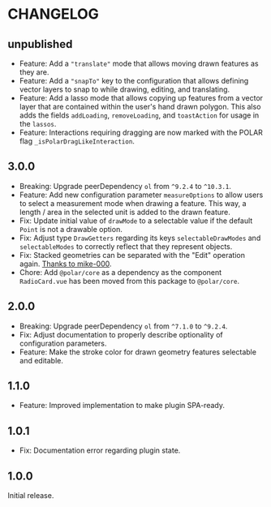 # CHANGELOG

## unpublished

- Feature: Add a `"translate"` mode that allows moving drawn features as they are.
- Feature: Add a `"snapTo"` key to the configuration that allows defining vector layers to snap to while drawing, editing, and translating.
- Feature: Add a lasso mode that allows copying up features from a vector layer that are contained within the user's hand drawn polygon. This also adds the fields `addLoading`, `removeLoading`, and `toastAction` for usage in the `lassos`.
- Feature: Interactions requiring dragging are now marked with the POLAR flag `_isPolarDragLikeInteraction`.

## 3.0.0

- Breaking: Upgrade peerDependency `ol` from `^9.2.4` to `^10.3.1`.
- Feature: Add new configuration parameter `measureOptions` to allow users to select a measurement mode when drawing a feature. This way, a length / area in the selected unit is added to the drawn feature.
- Fix: Update initial value of `drawMode` to a selectable value if the default `Point` is not a drawable option.
- Fix: Adjust type `DrawGetters` regarding its keys `selectableDrawModes` and `selectableModes` to correctly reflect that they represent objects.
- Fix: Stacked geometries can be separated with the "Edit" operation again. [Thanks to mike-000](https://github.com/openlayers/openlayers/issues/16593#issuecomment-2624257614).
- Chore: Add `@polar/core` as a dependency as the component `RadioCard.vue` has been moved from this package to `@polar/core`.

## 2.0.0

- Breaking: Upgrade peerDependency `ol` from `^7.1.0` to `^9.2.4`.
- Fix: Adjust documentation to properly describe optionality of configuration parameters.
- Feature: Make the stroke color for drawn geometry features selectable and editable.

## 1.1.0

- Feature: Improved implementation to make plugin SPA-ready.

## 1.0.1

- Fix: Documentation error regarding plugin state.

## 1.0.0

Initial release.
